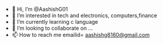 - 👋 Hi, I’m @AashishG01
- 👀 I’m interested in tech and electronics, computers,finance 
- 🌱 I’m currently learning c language
- 💞️ I’m looking to collaborate on ...
- 📫 How to reach me emailid= aashishg8160@gmail.com

<!---
AashishG01/AashishG01 is a ✨ special ✨ repository because its `README.md` (this file) appears on your GitHub profile.
You can click the Preview link to take a look at your changes.
--->
